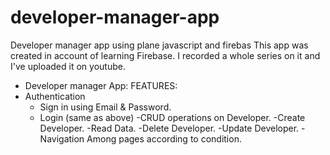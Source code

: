 # developer-manager-app
Developer manager app using plane javascript and firebas
This app was created in account of learning Firebase. I recorded a whole series on it and I've uploaded it on youtube.
- Developer manager App:
FEATURES: 
- Authentication
  - Sign in using Email & Password. 
  - Login (same as above)
-CRUD operations on Developer.
-Create Developer.
-Read Data.
-Delete Developer.
-Update Developer.
-Navigation Among pages according to condition.
